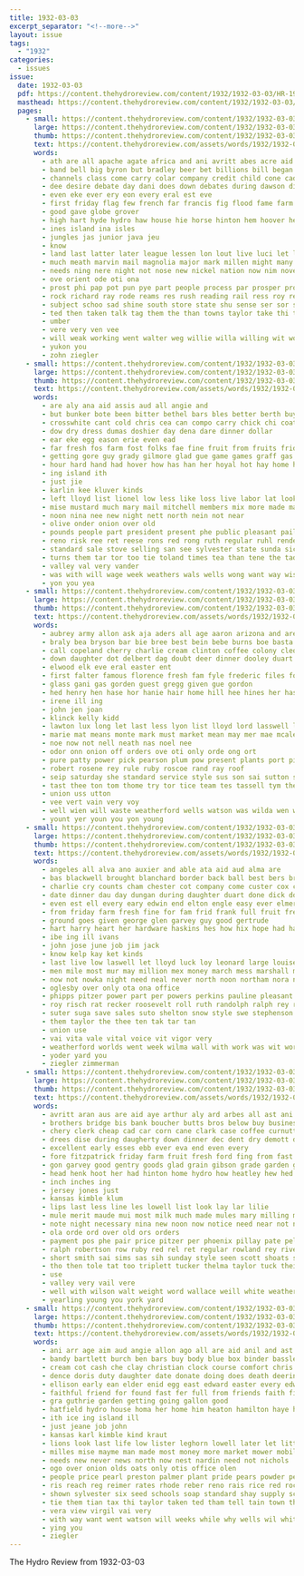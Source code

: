 ```yaml
---
title: 1932-03-03
excerpt_separator: "<!--more-->"
layout: issue
tags:
  - "1932"
categories:
  - issues
issue:
  date: 1932-03-03
  pdf: https://content.thehydroreview.com/content/1932/1932-03-03/HR-1932-03-03.pdf
  masthead: https://content.thehydroreview.com/content/1932/1932-03-03/masthead/HR-1932-03-03.jpg
  pages:
    - small: https://content.thehydroreview.com/content/1932/1932-03-03/small/HR-1932-03-03-01.jpg
      large: https://content.thehydroreview.com/content/1932/1932-03-03/large/HR-1932-03-03-01.jpg
      thumb: https://content.thehydroreview.com/content/1932/1932-03-03/thumbnails/HR-1932-03-03-01.jpg
      text: https://content.thehydroreview.com/assets/words/1932/1932-03-03/HR-1932-03-03-01.txt
      words:
        - ath are all apache agate africa and ani avritt abes acre aid ane ard ago american
        - band bell big byron but bradley beer bet billions bill began bath business busi banks better bony buy burden been brilliant buse body bin banner bie both borneo beek boy
        - channels class come carry colar company credit child cone cad cotton course cecil chis corll cha city car clara county cast coppa creek comes chelf can cogar conta
        - dee desire debate day dani does down debates during dawson dill dark doctor
        - even eke ever ery eon every eral est eve
        - first friday flag few french far francis fig flood fame farm frost foe for fede full fam fine from fellow folks
        - good gave globe grover
        - high hart hyde hydro haw house hie horse hinton hem hoover held health heineman holter heaton humber hax hire home hundred hope heard hould
        - ines island ina isles
        - jungles jas junior java jeu
        - know
        - land last latter later league lessen lon lout live luci let lary law lea laughing leader louis lis larie lay
        - much meath marvin mail magnolia major mark millen might many money may mel must mil matthews more merel men mew members mar miss miller man mayme march made most miles mill mance maley mond
        - needs ning nere night not nose new nickel nation now nim nove nil
        - ove orient ode oti ona
        - prost phi pap pot pun pye part people process par prosper pro president ply pea payment public pay pledge pam
        - rock richard ray rode reams res rush reading rail ress roy reer rathe river roa
        - subject schoo sad shine south store state shu sense ser sor sides safe speedy speak seems sale stolen sutt seri staten storm said suke six scot star sahara sais sat send sever saturday signs sone sica sah
        - ted then taken talk tag them the than towns taylor take thi takes thousand thore tawa team town trip troop tor too
        - umber
        - vere very ven vee
        - will weak working went walter weg willie willa willing wit work wilds well weeks way week water with white want was world
        - yukon you
        - zohn ziegler
    - small: https://content.thehydroreview.com/content/1932/1932-03-03/small/HR-1932-03-03-02.jpg
      large: https://content.thehydroreview.com/content/1932/1932-03-03/large/HR-1932-03-03-02.jpg
      thumb: https://content.thehydroreview.com/content/1932/1932-03-03/thumbnails/HR-1932-03-03-02.jpg
      text: https://content.thehydroreview.com/assets/words/1932/1932-03-03/HR-1932-03-03-02.txt
      words:
        - are aly ana aid assis aud all angie and
        - but bunker bote been bitter bethel bars bles better berth buy best bey bea bulk body bast business breed baby boucher bickell balter bandy
        - crosswhite cant cold chris cea can compo carry chick chi coats county come cen chis coffey cal cee city call
        - dow dry dress dumas doshier day dena dare dinner dollar
        - ear eke egg eason erie even ead
        - far fresh fos farm fost folks fae fine fruit from fruits friday for finley few fred
        - getting gore guy grady gilmore glad gue game games graff gas gate goods gallon grain geary
        - hour hard hand had hover how has han her hoyal hot hay home hould homes herndon hydro henry hal hose heads hinton
        - ing island ith
        - just jie
        - karlin kee kluver kinds
        - left lloyd list lionel low less like loss live labor lat look
        - mise mustard much mary mail mitchell members mix more made man mena martin must many miss mas meats mere men marti mccool most march
        - noon nina nee new night nett north nein not near
        - olive onder onion over old
        - pounds people part president present phe public pleasant pail peri perio politi peay palm pears parent pies pee pac pone promise pein per
        - reno risk ree ret reese rons red rong ruth regular ruhl render roy
        - standard sale stove selling san see sylvester state sunda sick saturday secret save sun service shen schroder such seel store salad session silk sunday soap share she stock styles small stand special son spring
        - turns them tar tor too tie toland times tea than tene the tad thelma tax tooth try take
        - valley val very vander
        - was with will wage week weathers wals wells wong want way wish williams well washington wash
        - yon you yea
    - small: https://content.thehydroreview.com/content/1932/1932-03-03/small/HR-1932-03-03-03.jpg
      large: https://content.thehydroreview.com/content/1932/1932-03-03/large/HR-1932-03-03-03.jpg
      thumb: https://content.thehydroreview.com/content/1932/1932-03-03/thumbnails/HR-1932-03-03-03.jpg
      text: https://content.thehydroreview.com/assets/words/1932/1932-03-03/HR-1932-03-03-03.txt
      words:
        - aubrey army allon ask aja aders all age aaron arizona and are ath ace ake ates aud anda ane avritt amer ani
        - braly bea bryson bar bie bree best bein bebe burns boe basta bee but bro buen buy brown bow bard been bell bast bet band burke
        - call copeland cherry charlie cream clinton coffee colony cleo can city castile cine come car carsey che church company cartwright crail carnegie clase
        - down daughter dot delbert dag doubt deer dinner dooley duart doxey day dock dressing driver
        - elwood elk eve eral easter ent
        - first falter famous florence fresh fam fyle frederic files fon few farm friday floyd for felks from
        - glass gani gas gorden guest gregg given gue gordon
        - hed henry hen hase hor hanie hair home hill hee hines her has harry hine hydro hove hort heu had
        - irene ill ing
        - john jen joan
        - klinck kelly kidd
        - lawton lux long let last less lyon list lloyd lord lasswell light longer lee look lin
        - marie mat means monte mark must market mean may mer mae mcalester monday most march
        - noe now not nell neath nas noel nee
        - odor onn onion off orders ove oti only orde ong ort
        - pure patty power pick pearson plum pow present plants port pia payne pee pala pain public pie
        - robert rosene rey rule ruby roscoe rand ray roof
        - seip saturday she standard service style sus son sai sutton springs ser sit sick say supply sane sat ster slice shipman self smoke south stapley school sack sears stockton sais stan spain sorrow suey sine smith seed sunday
        - tast thee ton tom thome try tor tice team tes tassell tym them the ted taken tae
        - union uss utton
        - vee vert vain very voy
        - well wien will waste weatherford wells watson was wilda wen week write with wil wilson white
        - yount yer youn you yon young
    - small: https://content.thehydroreview.com/content/1932/1932-03-03/small/HR-1932-03-03-04.jpg
      large: https://content.thehydroreview.com/content/1932/1932-03-03/large/HR-1932-03-03-04.jpg
      thumb: https://content.thehydroreview.com/content/1932/1932-03-03/thumbnails/HR-1932-03-03-04.jpg
      text: https://content.thehydroreview.com/assets/words/1932/1932-03-03/HR-1932-03-03-04.txt
      words:
        - angeles all alva ano auxier and able ata aid aud alma are
        - bas blackwell brought blanchard border back ball best bers brothers bulk box bix bandy brewer bank better been burk bald bill business barnett blaine body
        - charlie cry counts cham chester cot company come custer cox car clinton cleo copus comes cour can coin caddo courts came church cantrell carbon cos city crom cody carry
        - date dinner dau day dungan during daughter duart done dick doshier daniel doing dollar due days deward ditmore dozier
        - even est ell every eary edwin end elton engle easy ever elmer else excellent
        - from friday farm fresh fine for fam frid frank full fruit fredric ferguson folks fuel fake folsom felton
        - ground goes given george glen garvey guy good gertrude
        - hart harry heart her hardware haskins hes how hix hope had half harder henry hinton head hatch hume holly helmuth high hydro helen health home hae honey holter hair
        - ibe ing ill ivans
        - john jose june job jim jack
        - know kelp kay ket kinds
        - last live low laswell let lloyd luck loy leonard large louise luella lee len los lae law
        - men mile most mur may million mex money march mess marshall monday miss merle mayme much mond miller morlett mors many moth must man mos matter
        - now not nowka night need neal never north noon northam nora necessary
        - oglesby over only ota ona office
        - phipps pitzer power part per powers perkins pauline pleasant peat preto pot pack pounds pearson pase pai pearl port paper pent prier patter place
        - roy risch rat recker roosevelt roll ruth randolph ralph rey renew radis rupp route ray roe ruby res
        - suter suga save sales suto shelton snow style swe stephenson store shave school spies sermons side sells see salts sunday sons sun sale spark son stamps send sunda saturday sit service sinclair sutton street stowe sister standard smith sparks small sam
        - them taylor the thee ten tak tar tan
        - union use
        - vai vita vale vital voice vit vigor very
        - weatherford worlds went week wilma wall with work was wit word wells woodman williams wil will
        - yoder yard you
        - ziegler zimmerman
    - small: https://content.thehydroreview.com/content/1932/1932-03-03/small/HR-1932-03-03-05.jpg
      large: https://content.thehydroreview.com/content/1932/1932-03-03/large/HR-1932-03-03-05.jpg
      thumb: https://content.thehydroreview.com/content/1932/1932-03-03/thumbnails/HR-1932-03-03-05.jpg
      text: https://content.thehydroreview.com/assets/words/1932/1932-03-03/HR-1932-03-03-05.txt
      words:
        - avritt aran aus are aid aye arthur aly ard arbes all ast ani august and agent
        - brothers bridge bis bank boucher butts bros below buy business braly brought board but bear bright bryant brand busi broadway brummett blum blue brown billie black been bet
        - chery clerk cheap cad car corn cane clark case coffee curnutt conant cee cost county cattle con cho claudia canton curtis come craw colar city caddo clinton colt chiles cell cedar change chick
        - drees dise during daugherty down dinner dec dent dry demott day ditmore deering daughters dam duart
        - excellent early esses ebb ever eva end even every
        - fore fitzpatrick friday farm fruit fresh ford fing from fast for flowers farrell few fay fire frank first fry
        - gon garvey good gentry goods glad grain gibson grade garden george gas gray
        - head henk hoot her had hinton home hydro how heatley hew hed has hor hose harrow held hen hire horse hugh
        - inch inches ing
        - jersey jones just
        - kansas kimble klum
        - lips last less line les lowell list look lay lar lilie
        - mule merit maude mui most milk much made mules mary milling may miller mil mill mer miss mote mare mens many mande mail mound mosey miles money
        - note night necessary nina new noon now notice need near not newton nigh
        - ola orde ord over old ors orders
        - payment pos phe pair price pitzer per phoenix pillay pate pel planter president pass palit pride pay present paul policy plain pin power
        - ralph robertson row ruby red rel ret regular rowland rey riven rick rica roan real russell rack rob
        - short smith sai sims sas sih sunday style seen scott shoats selling say silk sister ship stack sapp store saturday seed saye seems summer shirts smooth styles school sud steir south sharp soap sua session spring
        - tho then tole tat too triplett tucker thelma taylor tuck thein tobe the tio thomas trip tao thew tooth taken tue thing than thome ten tei take tow
        - use
        - valley very vail vere
        - well with wilson walt weight word wallace weill white weatherford williams work wonder while will was walter wee wood weeks week write wide wage wave
        - yearling young you york yard
    - small: https://content.thehydroreview.com/content/1932/1932-03-03/small/HR-1932-03-03-06.jpg
      large: https://content.thehydroreview.com/content/1932/1932-03-03/large/HR-1932-03-03-06.jpg
      thumb: https://content.thehydroreview.com/content/1932/1932-03-03/thumbnails/HR-1932-03-03-06.jpg
      text: https://content.thehydroreview.com/assets/words/1932/1932-03-03/HR-1932-03-03-06.txt
      words:
        - ani arr age aim aud angie allon ago all are aid anil and ast
        - bandy bartlett burch ben bars buy body blue box binder bassler bulk brother ber born bertha but brought better black beans bring business been back brown baby butter board
        - cream cot cash che clay christian clock course comfort chris company carl came constant comp christ change coats corn captain city coffee colorado call county can certain cal church caddo
        - dence doris duty daughter date donate doing does death deering double deere denver demand deacon day dollar dey degree doshier dies ded
        - ellison early ean elder enid egg east edward easter every edwards end edgar
        - faithful friend for found fast fer full from friends faith finder fresh first frost few folks
        - gra guthrie garden getting going gallon good
        - hatfield hydro house homa her home him heaton hamilton haye had hope henry hume has honey head hill hollywood harrow high hinton
        - ith ice ing island ill
        - just jeane job john
        - kansas karl kimble kind kraut
        - lions look last life low lister leghorn lowell later let little lahoma list loren lemery light lower lars lew line less leach
        - milles mise mayme man made most money more market mower mobile maxwell mail mary miss may mis must mason mele members
        - needs new never news north now nest nardin need not nichols
        - ogo over onion olds oats only otis office olen
        - people price pearl preston palmer plant pride pears powder per pat present porter prayer porch pay pounds public pap pleasant palm pinto place page pea peo pancake pho parkhurst
        - ris reach reg reimer rates rhode reber reno rais rice red rockhold remedies rise
        - shown sylvester six seed schools soap standard shay supply school see store sal set selves special sugar south stock sale sells such selling solo sweet spies speedy sunday saturday subject sad
        - tie them tian tax thi taylor taken ted tham tell tain town the trad then try
        - vera view virgil vai very
        - with way want went watson will weeks while why wells wil white watch well wife william wave weatherford was
        - ying you
        - ziegler
---
```


The Hydro Review from 1932-03-03

<!--more-->

